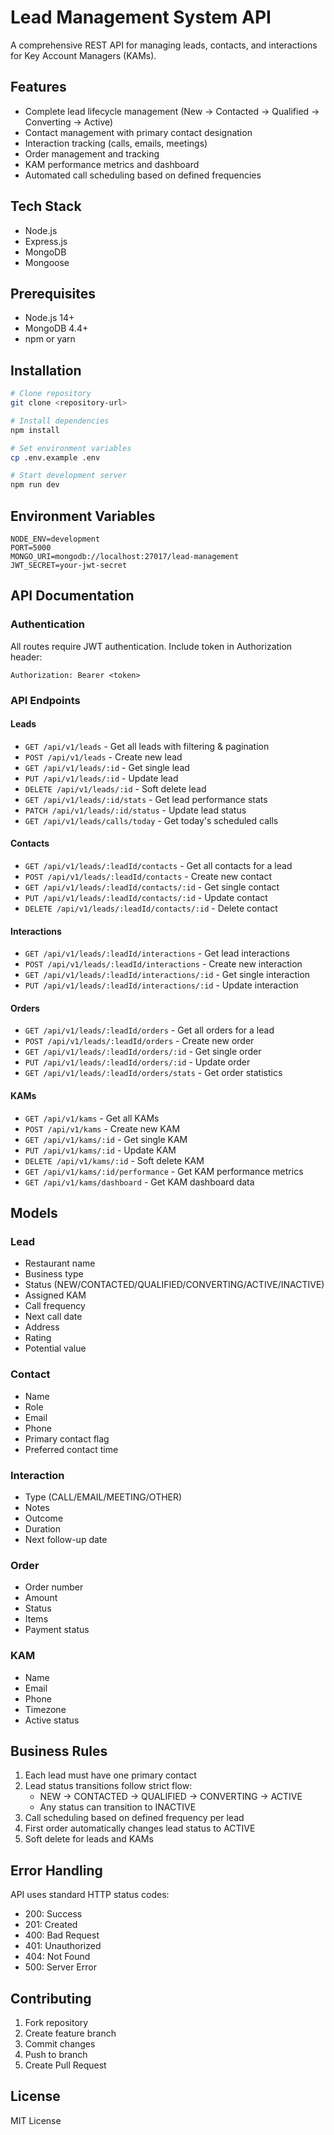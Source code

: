 # Lead Management System API

A comprehensive REST API for managing leads, contacts, and interactions for Key Account Managers (KAMs).

## Features

- Complete lead lifecycle management (New → Contacted → Qualified → Converting → Active)
- Contact management with primary contact designation
- Interaction tracking (calls, emails, meetings)
- Order management and tracking
- KAM performance metrics and dashboard
- Automated call scheduling based on defined frequencies

## Tech Stack

- Node.js
- Express.js
- MongoDB
- Mongoose

## Prerequisites

- Node.js 14+
- MongoDB 4.4+
- npm or yarn

## Installation

```bash
# Clone repository
git clone <repository-url>

# Install dependencies
npm install

# Set environment variables
cp .env.example .env

# Start development server
npm run dev
```

## Environment Variables

```
NODE_ENV=development
PORT=5000
MONGO_URI=mongodb://localhost:27017/lead-management
JWT_SECRET=your-jwt-secret
```

## API Documentation

### Authentication
All routes require JWT authentication. Include token in Authorization header:
```
Authorization: Bearer <token>
```

### API Endpoints

#### Leads
- `GET /api/v1/leads` - Get all leads with filtering & pagination
- `POST /api/v1/leads` - Create new lead
- `GET /api/v1/leads/:id` - Get single lead
- `PUT /api/v1/leads/:id` - Update lead
- `DELETE /api/v1/leads/:id` - Soft delete lead
- `GET /api/v1/leads/:id/stats` - Get lead performance stats
- `PATCH /api/v1/leads/:id/status` - Update lead status
- `GET /api/v1/leads/calls/today` - Get today's scheduled calls

#### Contacts
- `GET /api/v1/leads/:leadId/contacts` - Get all contacts for a lead
- `POST /api/v1/leads/:leadId/contacts` - Create new contact
- `GET /api/v1/leads/:leadId/contacts/:id` - Get single contact
- `PUT /api/v1/leads/:leadId/contacts/:id` - Update contact
- `DELETE /api/v1/leads/:leadId/contacts/:id` - Delete contact

#### Interactions
- `GET /api/v1/leads/:leadId/interactions` - Get lead interactions
- `POST /api/v1/leads/:leadId/interactions` - Create new interaction
- `GET /api/v1/leads/:leadId/interactions/:id` - Get single interaction
- `PUT /api/v1/leads/:leadId/interactions/:id` - Update interaction

#### Orders
- `GET /api/v1/leads/:leadId/orders` - Get all orders for a lead
- `POST /api/v1/leads/:leadId/orders` - Create new order
- `GET /api/v1/leads/:leadId/orders/:id` - Get single order
- `PUT /api/v1/leads/:leadId/orders/:id` - Update order
- `GET /api/v1/leads/:leadId/orders/stats` - Get order statistics

#### KAMs
- `GET /api/v1/kams` - Get all KAMs
- `POST /api/v1/kams` - Create new KAM
- `GET /api/v1/kams/:id` - Get single KAM
- `PUT /api/v1/kams/:id` - Update KAM
- `DELETE /api/v1/kams/:id` - Soft delete KAM
- `GET /api/v1/kams/:id/performance` - Get KAM performance metrics
- `GET /api/v1/kams/dashboard` - Get KAM dashboard data

## Models

### Lead
- Restaurant name
- Business type
- Status (NEW/CONTACTED/QUALIFIED/CONVERTING/ACTIVE/INACTIVE)
- Assigned KAM
- Call frequency
- Next call date
- Address
- Rating
- Potential value

### Contact
- Name
- Role
- Email
- Phone
- Primary contact flag
- Preferred contact time

### Interaction
- Type (CALL/EMAIL/MEETING/OTHER)
- Notes
- Outcome
- Duration
- Next follow-up date

### Order
- Order number
- Amount
- Status
- Items
- Payment status

### KAM
- Name
- Email
- Phone
- Timezone
- Active status

## Business Rules

1. Each lead must have one primary contact
2. Lead status transitions follow strict flow:
   - NEW → CONTACTED → QUALIFIED → CONVERTING → ACTIVE
   - Any status can transition to INACTIVE
3. Call scheduling based on defined frequency per lead
4. First order automatically changes lead status to ACTIVE
5. Soft delete for leads and KAMs

## Error Handling

API uses standard HTTP status codes:
- 200: Success
- 201: Created
- 400: Bad Request
- 401: Unauthorized
- 404: Not Found
- 500: Server Error


## Contributing

1. Fork repository
2. Create feature branch
3. Commit changes
4. Push to branch
5. Create Pull Request

## License

MIT License